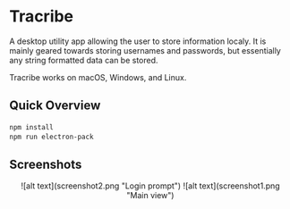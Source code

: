 # Tracribe
A desktop utility app allowing the user to store information localy.
It is mainly geared towards storing usernames and passwords, but essentially 
any string formatted data can be stored.

Tracribe works on macOS, Windows, and Linux.

## Quick Overview

```sh
npm install
npm run electron-pack
```

## Screenshots
<p align='center'>
![alt text](screenshot2.png "Login prompt")
![alt text](screenshot1.png "Main view")
</p>
